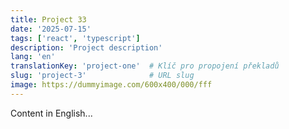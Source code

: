 ```yaml
---
title: Project 33
date: '2025-07-15'
tags: ['react', 'typescript']
description: 'Project description'
lang: 'en'
translationKey: 'project-one'  # Klíč pro propojení překladů
slug: 'project-3'              # URL slug
image: https://dummyimage.com/600x400/000/fff
---
```


Content in English...
